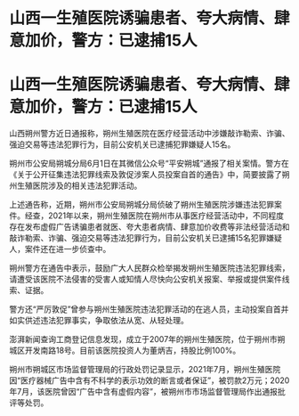 # 山西一生殖医院诱骗患者、夸大病情、肆意加价，警方：已逮捕15人

# 山西一生殖医院诱骗患者、夸大病情、肆意加价，警方：已逮捕15人

山西朔州警方近日通报称，朔州生殖医院在医疗经营活动中涉嫌敲诈勒索、诈骗、强迫交易等违法犯罪行为，目前公安机关已逮捕犯罪嫌疑人15名。

朔州市公安局朔城分局6月1日在其微信公众号“平安朔城”通报了相关案情。警方在《关于公开征集违法犯罪线索及敦促涉案人员投案自首的通告》中，简要披露了朔州生殖医院涉及的相关违法犯罪活动。

上述通告称，近期，朔州市公安局朔城分局侦破了朔州生殖医院涉嫌违法犯罪案件。经查，2021年以来，朔州生殖医院在朔州市从事医疗经营活动中，不同程度存在发布虚假广告诱骗患者就医、夸大患者病情、肆意加价收费等非法经营活动和敲诈勒索、诈骗、强迫交易等违法犯罪行为，目前公安机关已逮捕15名犯罪嫌疑人，案件还在进一步侦查中。

朔州警方在通告中表示，鼓励广大人民群众检举揭发朔州生殖医院违法犯罪线索，请遭受该医院不法侵害的受害人或知情人尽快向公安机关报案、举报或提供案件线索、证据。

警方还“严厉敦促”曾参与朔州生殖医院违法犯罪活动的在逃人员，主动投案自首并如实供述违法犯罪事实，争取依法从宽、从轻处理。

澎湃新闻查询工商登记信息发现，成立于2007年的朔州生殖医院，位于朔州市朔城区开发南路18号。目前该医院投资人为董炳吉，持股比例100%。

朔州市朔城区市场监督管理局的行政处罚记录显示，2021年7月，朔州生殖医院因“医疗器械广告中含有不科学的表示功效的断言或者保证”，被罚款2万元；2020年7月，该医院曾因“广告中含有虚假内容”，被朔州市市场监督管理局作出通报批评等处罚。

